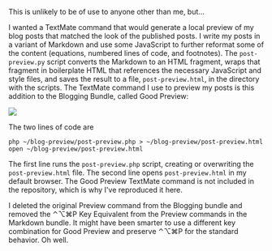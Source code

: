 This is unlikely to be of use to anyone other than me, but…

I wanted a TextMate command that would generate a local preview of my blog posts that matched the look of the published posts. I write my posts in a variant of Markdown and use some JavaScript to further reformat some of the content (equations, numbered lines of code, and footnotes). The `post-preview.py` script converts the Markdown to an HTML fragment, wraps that fragment in boilerplate HTML that references the necessary JavaScript and style files, and saves the result to a file, `post-preview.html`, in the directory with the scripts. The TextMate command I use to preview my posts is this addition to the Blogging Bundle, called Good Preview:

<img src="http://www.leancrew.com/all-this/images2010/good-preview-php-tm.png" />

The two lines of code are

    php ~/blog-preview/post-preview.php > ~/blog-preview/post-preview.html
    open ~/blog-preview/post-preview.html

The first line runs the `post-preview.php` script, creating or overwriting the `post-preview.html` file. The second line opens `post-preview.html` in my default browser. The Good Preview TextMate command is not included in the repository, which is why I've reproduced it here.

I deleted the original Preview command from the Blogging bundle and removed the ⌃⌥⌘P Key Equivalent from the Preview commands in the Markdown bundle. It might have been smarter to use a different key combination for Good Preview and preserve ⌃⌥⌘P for the standard behavior. Oh well.
